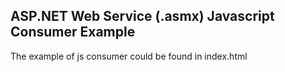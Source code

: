 ## ASP.NET Web Service (.asmx) Javascript Consumer Example

The example of js consumer could be found in index.html
